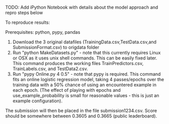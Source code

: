 
TODO: Add iPython Notebook with details about the model approach and repro steps below 

To reproduce results:

Prerequisites: python, pypy, pandas

1. Download the 3 original datafiles (TrainingData.csv,TestData.csv,and SubmissionFormat.csv) to origdata folder
2. Run "python MakeDatasets.py" - note that this currently requires Linux or OSX as it uses unix shell commands.  This can be easily fixed later.  This command produces the working files TrainPredictors.csv, TrainLabels.csv, and TestData2.csv.
3. Run "pypy Online.py 4 0.5" - note that pypy is required.  This command fits an online logistic regression model, taking 4 passes/epochs over the training data with a 50% chance of using an encountered example in each epoch. (The effect of playing with epochs and use_example_probability is small for reasonable values - this is just an example configuration). 

The submission will then be placed in the file submission1234.csv. Score should be somewhere between 0.3605 and 0.3665 (public leaderboard). 



